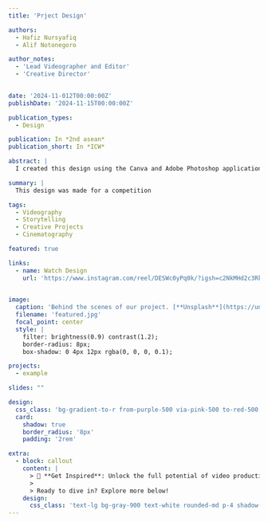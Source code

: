 ```yaml
---
title: 'Prject Design'

authors:
  - Hafiz Nursyafiq
  - Alif Notonegoro

author_notes:
  - 'Lead Videographer and Editor'
  - 'Creative Director'
  

date: '2024-11-012T00:00:00Z'
publishDate: '2024-11-15T00:00:00Z'

publication_types:
  - Design

publication: In *2nd asean*
publication_short: In *ICW*

abstract: |
  I created this design using the Canva and Adobe Photoshop applications. Canva is used as a practical tool for drafting initial design concepts, thanks to its wide range of templates, graphic elements and easy-to-access features. Meanwhile, Adobe Photoshop is used to perfect design details, such as image processing, color adjustments, and adding special effects that require a high level of precision. The combination of these two applications allows me to create attractive, functional and professional designs.

summary: |
  This design was made for a competition

tags:
  - Videography
  - Storytelling
  - Creative Projects
  - Cinematography

featured: true

links:
  - name: Watch Design
    url: 'https://www.instagram.com/reel/DESWc0yPq0k/?igsh=c2NkMHd2c3RkMnU4'
  

image:
  caption: 'Behind the scenes of our project. [**Unsplash**](https://unsplash.com/photos/pLCdAaMFLTE)'
  filename: 'featured.jpg'
  focal_point: center
  style: |
    filter: brightness(0.9) contrast(1.2);
    border-radius: 8px;
    box-shadow: 0 4px 12px rgba(0, 0, 0, 0.1);

projects:
  - example

slides: ""

design:
  css_class: 'bg-gradient-to-r from-purple-500 via-pink-500 to-red-500 text-white'
  card:
    shadow: true
    border_radius: '8px'
    padding: '2rem'

extra:
  - block: callout
    content: |
      > 🎥 **Get Inspired**: Unlock the full potential of video production and storytelling! This project serves as a stepping stone toward mastering the art of cinematic visuals.
      >
      > Ready to dive in? Explore more below!
    design:
      css_class: 'text-lg bg-gray-900 text-white rounded-md p-4 shadow-lg'
---
```

